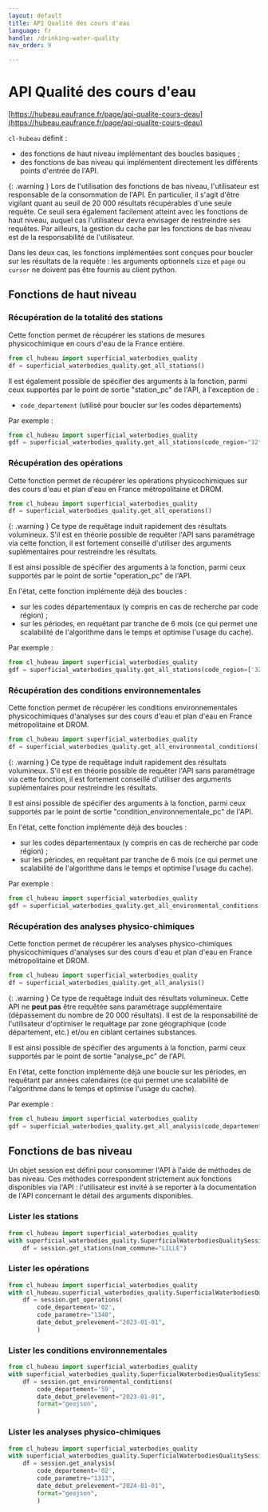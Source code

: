 ```yaml
---
layout: default
title: API Qualité des cours d'eau
language: fr
handle: /drinking-water-quality
nav_order: 9

---
```

# API Qualité des cours d'eau

[https://hubeau.eaufrance.fr/page/api-qualite-cours-deau](https://hubeau.eaufrance.fr/page/api-qualite-cours-deau)

`cl-hubeau` définit :

* des fonctions de haut niveau implémentant des boucles basiques ;
* des fonctions de bas niveau qui implémentent directement les différents points d'entrée de l'API.

{: .warning }
Lors de l'utilisation des fonctions de bas niveau, l'utilisateur est responsable
de la consommation de l'API. En particulier, il s'agit d'être vigilant quant au seuil
de 20 000 résultats récupérables d'une seule requête.
Ce seuil sera également facilement atteint avec les fonctions de haut niveau, auquel cas
l'utilisateur devra envisager de restreindre ses requêtes.
Par ailleurs, la gestion du cache par les fonctions de bas niveau est de la responsabilité
de l'utilisateur.

Dans les deux cas, les fonctions implémentées sont conçues pour boucler sur les résultats de la
requête : les arguments optionnels `size` et `page` ou `cursor` ne doivent pas être fournis
au client python.

## Fonctions de haut niveau

### Récupération de la totalité des stations

Cette fonction permet de récupérer les stations de mesures physicochimique en cours d'eau de la France entière.

```python
from cl_hubeau import superficial_waterbodies_quality
df = superficial_waterbodies_quality.get_all_stations()
```

Il est également possible de spécifier des arguments à la fonction, parmi ceux supportés
par le point de sortie "station_pc" de l'API, à l'exception de :
* `code_departement` (utilisé pour boucler sur les codes départements)

Par exemple :
```python
from cl_hubeau import superficial_waterbodies_quality
gdf = superficial_waterbodies_quality.get_all_stations(code_region="32")
```

### Récupération des opérations

Cette fonction permet de récupérer les opérations physicochimiques sur des cours d'eau et plan d'eau
en France métropolitaine et DROM.

```python
from cl_hubeau import superficial_waterbodies_quality
df = superficial_waterbodies_quality.get_all_operations()
```

{: .warning }
Ce type de requêtage induit rapidement des résultats volumineux.
S'il est en théorie possible de requêter l'API sans paramétrage via cette fonction, il est fortement
conseillé d'utiliser des arguments suplémentaires pour restreindre les résultats.

Il est ainsi possible de spécifier des arguments à la fonction, parmi ceux supportés
par le point de sortie "operation_pc" de l'API.

En l'état, cette fonction implémente déjà des boucles :
* sur les codes départementaux (y compris en cas de recherche par code région) ;
* sur les périodes, en requêtant par tranche de 6 mois (ce qui permet une scalabilité de l'algorithme dans le temps
et optimise l'usage du cache).

Par exemple :

```python
from cl_hubeau import superficial_waterbodies_quality
gdf = superficial_waterbodies_quality.get_all_stations(code_region=['32'])
```

### Récupération des conditions environnementales

Cette fonction permet de récupérer les conditions environnementales
physicochimiques d'analyses sur des cours d'eau et plan d'eau
en France métropolitaine et DROM.

```python
from cl_hubeau import superficial_waterbodies_quality
df = superficial_waterbodies_quality.get_all_environmental_conditions()
```

{: .warning }
Ce type de requêtage induit rapidement des résultats volumineux.
S'il est en théorie possible de requêter l'API sans paramétrage via cette fonction, il est fortement
conseillé d'utiliser des arguments suplémentaires pour restreindre les résultats.

Il est ainsi possible de spécifier des arguments à la fonction, parmi ceux supportés
par le point de sortie "condition_environnementale_pc" de l'API.

En l'état, cette fonction implémente déjà des boucles :
* sur les codes départementaux (y compris en cas de recherche par code région) ;
* sur les périodes, en requêtant par tranche de 6 mois (ce qui permet une scalabilité de l'algorithme dans le temps
et optimise l'usage du cache).

Par exemple :

```python
from cl_hubeau import superficial_waterbodies_quality
gdf = superficial_waterbodies_quality.get_all_environmental_conditions(code_departement=['59'])
```

### Récupération des analyses physico-chimiques

Cette fonction permet de récupérer les analyses physico-chimiques
physicochimiques d'analyses sur des cours d'eau et plan d'eau
en France métropolitaine et DROM.

```python
from cl_hubeau import superficial_waterbodies_quality
df = superficial_waterbodies_quality.get_all_analysis()
```

{: .warning }
Ce type de requêtage induit des résultats volumineux. Cette API ne **peut pas** être
requêtée sans paramétrage supplémentaire (dépassement du nombre de 20 000 résultats).
Il est de la responsabilité de l'utilisateur d'optimiser le requêtage par
zone géographique (code département, etc.) et/ou en ciblant certaines substances.

Il est ainsi possible de spécifier des arguments à la fonction, parmi ceux supportés
par le point de sortie "analyse_pc" de l'API.

En l'état, cette fonction implémente déjà une boucle sur les périodes, en requêtant par
années calendaires (ce qui permet une scalabilité de l'algorithme dans le temps et optimise l'usage du cache).

Par exemple :

```python
from cl_hubeau import superficial_waterbodies_quality
gdf = superficial_waterbodies_quality.get_all_analysis(code_departement="59", code_parametre="1313")
```

## Fonctions de bas niveau

Un objet session est défini pour consommer l'API à l'aide de méthodes de bas niveau.
Ces méthodes correspondent strictement aux fonctions disponibles via l'API : l'utilisateur
est invité à se reporter à la documentation de l'API concernant le détail des arguments
disponibles.

### Lister les stations

```python
from cl_hubeau import superficial_waterbodies_quality
with superficial_waterbodies_quality.SuperficialWaterbodiesQualitySession() as session:
    df = session.get_stations(nom_commune="LILLE")
```

### Lister les opérations

```python
from cl_hubeau import superficial_waterbodies_quality
with cl_hubeau.superficial_waterbodies_quality.SuperficialWaterbodiesQualitySession() as session:
    df = session.get_operations(
        code_departement='02',
        code_parametre="1340",
        date_debut_prelevement="2023-01-01",
        )
```

### Lister les conditions environnementales

```python
from cl_hubeau import superficial_waterbodies_quality
with superficial_waterbodies_quality.SuperficialWaterbodiesQualitySession() as session:
    df = session.get_environmental_conditions(
        code_departement='59',
        date_debut_prelevement="2023-01-01",
        format="geojson",
        )
```

### Lister les analyses physico-chimiques

```python
from cl_hubeau import superficial_waterbodies_quality
with superficial_waterbodies_quality.SuperficialWaterbodiesQualitySession() as session:
    df = session.get_analysis(
        code_departement='02',
        code_parametre="1313",
        date_debut_prelevement="2024-01-01",
        format="geojson",
        )
```

